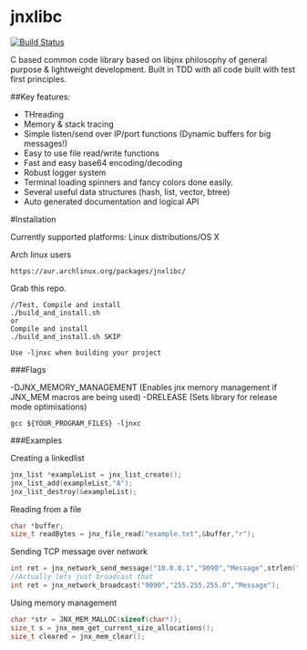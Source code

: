 jnxlibc
=======
[![Build Status](https://travis-ci.org/AlexsJones/jnxlibc.png)](https://travis-ci.org/AlexsJones/jnxlibc)

C based common code library based on libjnx philosophy of general purpose & lightweight development.
Built in TDD with all code built with test first principles.

##Key features:
- THreading
- Memory & stack tracing
- Simple listen/send over IP/port functions (Dynamic buffers for big messages!)
- Easy to use file read/write functions
- Fast and easy base64 encoding/decoding
- Robust logger system
- Terminal loading spinners and fancy colors done easily.
- Several useful data structures (hash, list, vector, btree)
- Auto generated documentation and logical API

#Installation

Currently supported platforms:
Linux distributions/OS X

Arch linux users
````
https://aur.archlinux.org/packages/jnxlibc/
````

Grab this repo.
````
//Test, Compile and install
./build_and_install.sh
or
Compile and install
./build_and_install.sh SKIP

Use -ljnxc when building your project

````
###Flags

-DJNX_MEMORY_MANAGEMENT (Enables jnx memory management if JNX_MEM macros are being used)
-DRELEASE (Sets library for release mode optimisations) 
```
gcc ${YOUR_PROGRAM_FILES} -ljnxc 
````

###Examples

Creating a linkedlist
```C
jnx_list *exampleList = jnx_list_create(); 
jnx_list_add(exampleList,"A");
jnx_list_destroy(&exampleList);
```
Reading from a file
```C
char *buffer;
size_t readBytes = jnx_file_read("example.txt",&buffer,"r");
```
Sending TCP message over network
```C
int ret = jnx_network_send_message("10.0.0.1","9090","Message",strlen("Message"));
//Actually lets just broadcast that
int ret = jnx_network_broadcast("9090","255.255.255.0","Message");
```
Using memory management
```C
char *str = JNX_MEM_MALLOC(sizeof(char*));
size_t s = jnx_mem_get_current_size_allocations();
size_t cleared = jnx_mem_clear();
```

